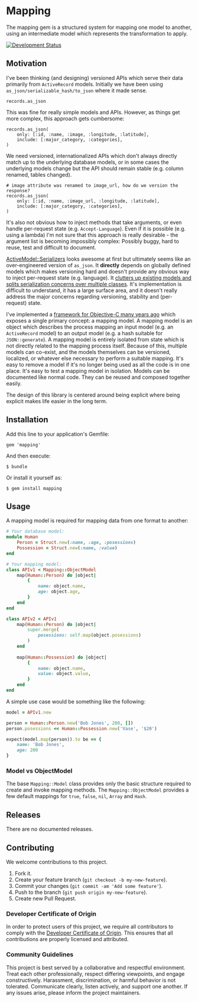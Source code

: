 # Mapping

The mapping gem is a structured system for mapping one model to another, using an intermediate model which represents the transformation to apply.

[![Development Status](https://github.com/ioquatix/mapping/workflows/Test/badge.svg)](https://github.com/ioquatix/mapping/actions?workflow=Test)

## Motivation

I've been thinking (and designing) versioned APIs which serve their data primarily from `ActiveRecord` models. Initially we have been using `as_json/serializable_hash/to_json` where it made sense.

    records.as_json

This was fine for really simple models and APIs. However, as things get more complex, this approach gets cumbersome:

    records.as_json(
    	only: [:id, :name, :image, :longitude, :latitude],
    	include: [:major_category, :categories],
    )

We need versioned, internationalized APIs which don't always directly match up to the underlying database models, or in some cases the underlying models change but the API should remain stable (e.g. column renamed, tables changed).

    # image attribute was renamed to image_url, how do we version the response?
    records.as_json(
    	only: [:id, :name, :image_url, :longitude, :latitude],
    	include: [:major_category, :categories],
    )

It's also not obvious how to inject methods that take arguments, or even handle per-request state (e.g. `Accept-Language`). Even if it is possible (e.g. using a lambda) I'm not sure that this approach is really desirable - the argument list is becoming impossibly complex: Possibly buggy, hard to reuse, test and difficult to document.

[ActiveModel::Serializers](https://github.com/rails-api/active_model_serializers) looks awesome at first but ultimately seems like an over-engineered version of `as_json`. It **directly** depends on globally defined models which makes versioning hard and doesn't provide any obvious way to inject per-request state (e.g. language). It [clutters up existing models and splits serialization concerns over multiple classes](http://programmingisterrible.com/post/139222674273/write-code-that-is-easy-to-delete-not-easy-to-extend). It's implementation is difficult to understand, it has a large surface area, and it doesn't really address the major concerns regarding versioning, stability and (per-request) state.

I've implemented a [framework for Objective-C many years ago](https://github.com/oriontransfer/SWXMLMapping) which exposes a single primary concept: a mapping model. A mapping model is an object which describes the process mapping an input model (e.g. an `ActiveRecord` model) to an output model (e.g. a hash suitable for `JSON::generate`). A mapping model is entirely isolated from state which is not directly related to the mapping process itself. Because of this, multiple models can co-exist, and the models themselves can be versioned, localized, or whatever else necessary to perform a suitable mapping. It's easy to remove a model if it's no longer being used as all the code is in one place. It's easy to test a mapping model in isolation. Models can be documented like normal code. They can be reused and composed together easily.

The design of this library is centered around being explicit where being explicit makes life easier in the long term.

## Installation

Add this line to your application's Gemfile:

    gem 'mapping'

And then execute:

    $ bundle

Or install it yourself as:

    $ gem install mapping

## Usage

A mapping model is required for mapping data from one format to another:

``` ruby
# Your database model:
module Human
	Person = Struct.new(:name, :age, :posessions)
	Possession = Struct.new(:name, :value)
end

# Your mapping model:
class APIv1 < Mapping::ObjectModel
	map(Human::Person) do |object|
		{
			name: object.name,
			age: object.age,
		}
	end
end

class APIv2 < APIv1
	map(Human::Person) do |object|
		super.merge(
			posessions: self.map(object.posessions)
		)
	end
	
	map(Human::Possession) do |object|
		{
			name: object.name,
			value: object.value,
		}
	end
end
```

A simple use case would be something like the following:

``` ruby
model = APIv1.new

person = Human::Person.new('Bob Jones', 200, [])
person.posessions << Human::Possession.new('Vase', '$20')

expect(model.map(person)).to be == {
	name: 'Bob Jones',
	age: 200
}
```

### Model vs ObjectModel

The base `Mapping::Model` class provides only the basic structure required to create and invoke mapping methods. The `Mapping::ObjectModel` provides a few default mappings for `true`, `false`, `nil`, `Array` and `Hash`.

## Releases

There are no documented releases.

## Contributing

We welcome contributions to this project.

1.  Fork it.
2.  Create your feature branch (`git checkout -b my-new-feature`).
3.  Commit your changes (`git commit -am 'Add some feature'`).
4.  Push to the branch (`git push origin my-new-feature`).
5.  Create new Pull Request.

### Developer Certificate of Origin

In order to protect users of this project, we require all contributors to comply with the [Developer Certificate of Origin](https://developercertificate.org/). This ensures that all contributions are properly licensed and attributed.

### Community Guidelines

This project is best served by a collaborative and respectful environment. Treat each other professionally, respect differing viewpoints, and engage constructively. Harassment, discrimination, or harmful behavior is not tolerated. Communicate clearly, listen actively, and support one another. If any issues arise, please inform the project maintainers.
